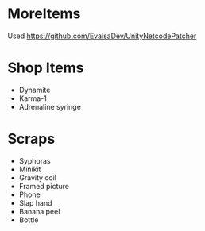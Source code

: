 # MoreItems
Used https://github.com/EvaisaDev/UnityNetcodePatcher

# Shop Items
- Dynamite
- Karma-1
- Adrenaline syringe

# Scraps
- Syphoras
- Minikit
- Gravity coil
- Framed picture
- Phone
- Slap hand
- Banana peel
- Bottle